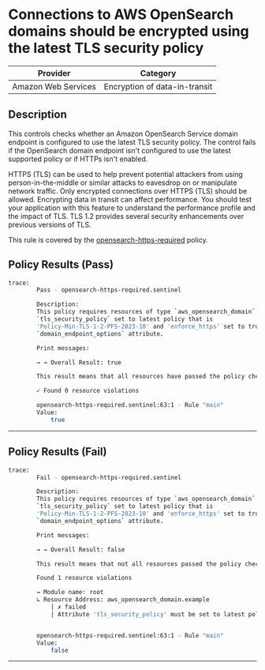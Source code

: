 # Connections to AWS OpenSearch domains should be encrypted using the latest TLS security policy

| Provider            |             Category            |
| ------------------- |  -----------------------------  |
| Amazon Web Services |  Encryption of data-in-transit  |

## Description

This controls checks whether an Amazon OpenSearch Service domain endpoint is configured to use the latest TLS security policy. The control fails if the OpenSearch domain endpoint isn't configured to use the latest supported policy or if HTTPs isn't enabled.

HTTPS (TLS) can be used to help prevent potential attackers from using person-in-the-middle or similar attacks to eavesdrop on or manipulate network traffic. Only encrypted connections over HTTPS (TLS) should be allowed. Encrypting data in transit can affect performance. You should test your application with this feature to understand the performance profile and the impact of TLS. TLS 1.2 provides several security enhancements over previous versions of TLS.

This rule is covered by the [opensearch-https-required](../../policies/opensearch/opensearch-https-required.sentinel) policy.

## Policy Results (Pass)

```bash
trace:
        Pass - opensearch-https-required.sentinel

        Description:
        This policy requires resources of type `aws_opensearch_domain` have the
        `tls_security_policy` set to latest policy that is
        'Policy-Min-TLS-1-2-PFS-2023-10' and 'enforce_https' set to true for
        `domain_endpoint_options` attribute.

        Print messages:

        → → Overall Result: true

        This result means that all resources have passed the policy check for the policy opensearch-https-required.

        ✓ Found 0 resource violations

        opensearch-https-required.sentinel:63:1 - Rule "main"
        Value:
            true
```

---

## Policy Results (Fail)

```bash
trace:
        Fail - opensearch-https-required.sentinel

        Description:
        This policy requires resources of type `aws_opensearch_domain` have the
        `tls_security_policy` set to latest policy that is
        'Policy-Min-TLS-1-2-PFS-2023-10' and 'enforce_https' set to true for
        `domain_endpoint_options` attribute.

        Print messages:

        → → Overall Result: false

        This result means that not all resources passed the policy check and the protected behavior is not allowed for the policy opensearch-https-required.

        Found 1 resource violations

        → Module name: root
        ↳ Resource Address: aws_opensearch_domain.example
            | ✗ failed
            | Attribute 'tls_security_policy' must be set to latest policy that is 'Policy-Min-TLS-1-2-PFS-2023-10' and 'enforce_https' set to true for the attribute 'domain_endpoint_options' for 'aws_opensearch_domain' resources. Refer to https://docs.aws.amazon.com/securityhub/latest/userguide/opensearch-controls.html#opensearch-8 for more details.


        opensearch-https-required.sentinel:63:1 - Rule "main"
        Value:
            false
```

---
